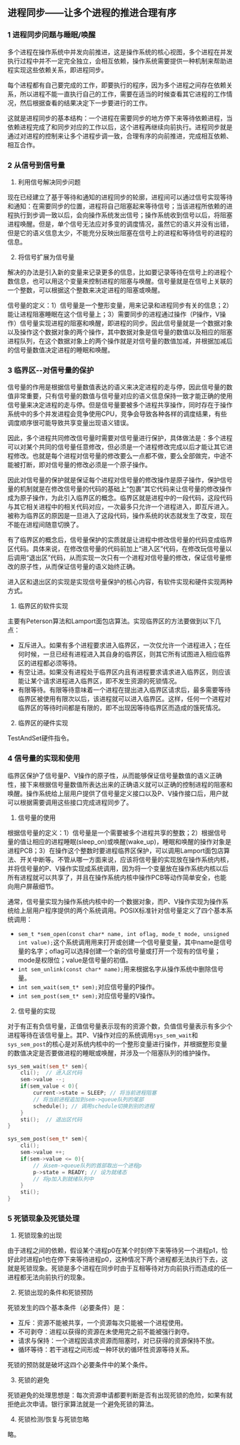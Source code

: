 ## 进程同步——让多个进程的推进合理有序

### 1 进程同步问题与睡眠/唤醒

多个进程在操作系统中并发向前推进，这是操作系统的核心视图，多个进程在并发执行过程中并不一定完全独立，会相互依赖，操作系统需要提供一种机制来帮助进程实现这些依赖关系，即进程同步。

每个进程都有自己要完成的工作，即要执行的程序，因为多个进程之间存在依赖关系，所以进程不能一直执行自己的工作，需要在适当的时候查看其它进程的工作情况，然后根据查看的结果决定下一步要进行的工作。

这就是进程同步的基本结构：一个进程在需要同步的地方停下来等待依赖进程，当依赖进程完成了和同步对应的工作以后，这个进程再继续向前执行。进程同步就是通过对进程的控制来让多个进程步调一致，合理有序的向前推进，完成相互依赖、相互合作。

### 2 从信号到信号量

1. 利用信号解决同步问题

现在已经建立了基于等待和通知的进程同步的轮廓，进程间可以通过信号实现等待和通知：在需要同步的位置，进程将自己阻塞起来等待信号；当该进程所依赖的进程执行到步调一致以后，会向操作系统发出信号；操作系统收到信号以后，将阻塞进程唤醒。但是，单个信号无法应对多变的调度情况，虽然它的语义并没有出错，但是它的语义信息太少，不能充分反映出阻塞在信号上的进程和等待信号的进程的信息。

2. 将信号扩展为信号量

解决的办法是引入新的变量来记录更多的信息，比如要记录等待在信号上的进程个数信息，也可以用这个变量来控制进程的阻塞与唤醒。信号量就是在信号上关联的一个整数，可以根据这个整数来决定进程的阻塞或唤醒。

信号量的定义：1）信号量是一个整形变量，用来记录和进程同步有关的信息；2）能让进程阻塞睡眠在这个信号量上；3）需要同步的进程通过操作（P操作，V操作）信号量实现进程的阻塞和唤醒，即进程的同步。因此信号量就是一个数据对象以及操作这个数据对象的两个操作，其中数据对象是信号量的数值以及相应的阻塞进程队列，在这个数据对象上的两个操作就是对信号量的数值加减，并根据加减后的信号量数值决定进程的睡眠和唤醒。

### 3 临界区--对信号量的保护

信号量的作用是根据信号量数值表达的语义来决定进程的走与停，因此信号量的数值非常重要，只有信号量的数值与信号量对应的语义信息保持一致才能正确的使用信号量来决定进程的走与停。但是信号量要被多个进程共享操作，同时存在于操作系统中的多个并发进程会竞争使用CPU，竞争会导致各种各样的调度结果，有些调度顺序很可能导致共享变量出现语义错误。

因此，多个进程共同修改信号量时需要对信号量进行保护，具体做法是：多个进程可以对某个共同的信号量任意修改，但必须是一个进程修改完成以后才能让其它进程修改。也就是每个进程对信号量的修改要么一点都不做，要么全部做完，中途不能被打断，即对信号量的修改必须是一个原子操作。

因此对信号量的保护就是保证每个进程对信号量的修改操作是原子操作，保护信号量的机制就是在修改信号量的代码的基础上“包裹”其它代码来让信号量的修改操作成为原子操作，为此引入临界区的概念。临界区就是进程中的一段代码，这段代码与其它相关进程中的相关代码对应，一次最多只允许一个进程进入，即互斥进入。被称为临界区的原因是一旦进入了这段代码，操作系统的状态就发生了改变，现在不能在进程间随意切换了。

有了临界区的概念后，信号量保护的实质就是让进程中修改信号量的代码变成临界区代码。具体来说，在修改信号量的代码前加上“进入区”代码，在修改玩信号量以后调用“退出区”代码，从而实现一次只有一个进程对信号量的修改，保证信号量修改的原子性，从而保证信号量的语义始终正确。

进入区和退出区的实现是实现信号量保护的核心内容，有软件实现和硬件实现两种方式。

1. 临界区的软件实现

主要有Peterson算法和Lamport面包店算法。实现临界区的方法要做到以下几点：

* 互斥进入。如果有多个进程要求进入临界区，一次仅允许一个进程进入；在任何时候，一旦已经有进程进入其自身的临界区，则其它所有试图进入相应临界区的进程都必须等待。
* 有空让进。如果没有进程处于临界区内且有进程要求请求进入临界区，则应该能让某个请求进程进入临界区，即不发生资源的死锁情况。
* 有限等待。有限等待意味着一个进程在提出进入临界区请求后，最多需要等待临界区被使用有限次以后，该进程就可以进入临界区。这样，任何一个进程对临界区的等待时间都是有限的，即不出现因等待临界区而造成的饿死情况。

2. 临界区的硬件实现

TestAndSet硬件指令。

### 4 信号量的实现和使用

临界区保护了信号量P、V操作的原子性，从而能够保证信号量数值的语义正确性，接下来根据信号量数值所表达出来的正确语义就可以正确的控制进程的阻塞和唤醒。操作系统给上层用户提供了信号量定义接口以及P、V操作接口后，用户就可以根据需要调用这些接口完成进程同步了。

1. 信号量的使用

根据信号量的定义：1）信号量是一个需要被多个进程共享的整数；2）根据信号量的值让相应的进程睡眠(sleep_on)或唤醒(wake_up)，睡眠和唤醒的操作对象是进程PCB；3）在操作这个整数时要进程临界区保护，可以调用Lamport面包店算法、开关中断等。不管从哪一方面来说，应该将信号量的实现放在操作系统内核，并将信号量的P、V操作实现成系统调用，因为将一个变量放在操作系统内核以后所有进程就可以共享了，并且在操作系统内核中操作PCB等动作简单安全，也能向用户屏蔽细节。

通常，信号量实现为操作系统内核中的一个数据对象，而P、V操作实现为操作系统给上层用户程序提供的两个系统调用。POSIX标准针对信号量定义了四个基本系统调用：

* `sem_t *sem_open(const char* name, int oflag, mode_t mode, unsigned int value);`这个系统调用用来打开或创建一个信号量变量，其中name是信号量的名字；oflag可以选择创建一个新的信号量或打开一个现有的信号量；mode是权限位；value是信号量的初值。
* `int sem_unlink(const char* name);`用来根据名字从操作系统中删除信号量。
* `int sem_wait(sem_t* sem);`对应信号量的P操作。
* `int sem_post(sem_t* sem);`对应信号量的V操作。

2. 信号量的实现

对于有正有负信号量，正值信号量表示现有的资源个数，负值信号量表示有多少个进程等待在该信号量上。其P、V操作对应的系统调用`sys_sem_wait`和`sys_sem_post`的核心是对系统内核中的一个整形变量进行操作，并根据整形变量的数值决定是否要做进程的睡眠或唤醒，并涉及一个阻塞队列的维护操作。

```C++
sys_sem_wait(sem_t* sem){
    cli();  // 进入区代码
    sem->value --;
    if(sem_value < 0){
        current->state = SLEEP; // 将当前进程阻塞
        // 将当前进程追加到sem->queue队列的尾部
        schedule(); // 调用schedule切换到别的进程
    }
    sti();  // 退出区代码
}
```

```C++
sys_sem_post(sem_t* sem){
    cli();
    sem->value ++;
    if(sem->value <= 0){
        // 从sem->queue队列的首部取出一个进程p
        p->state = READY; // 设为就绪态
        // 将p加入到就绪队列中
    }
    sti();
}
```

### 5 死锁现象及死锁处理

1. 死锁现象的出现

由于进程之间的依赖，假设某个进程p0在某个时刻停下来等待另一个进程p1，恰好此时进程p1也在停下来等待进程p0，这种情况下两个进程都无法执行下去，这就是死锁现象。死锁是多个进程在同步时由于互相等待对方向前执行而造成的任一进程都无法向前执行的现象。

2. 死锁出现的条件和死锁预防

死锁发生的四个基本条件（必要条件）是：

* 互斥：资源不能被共享，一个资源每次只能被一个进程使用。
* 不可剥夺：进程以获得的资源在未使用完之前不能被强行剥夺。
* 请求与保持：一个进程因请求资源而阻塞时，对已获得的资源保持不放。
* 循环等待：若干进程之间形成一种环状的循环性资源等待关系。

死锁的预防就是破坏这四个必要条件中的某个条件。

3. 死锁的避免

死锁避免的处理思想是：每次资源申请都要判断是否有出现死锁的危险，如果有就拒绝此次申请。银行家算法就是一个避免死锁的算法。

4. 死锁检测/恢复与死锁忽略

略。
